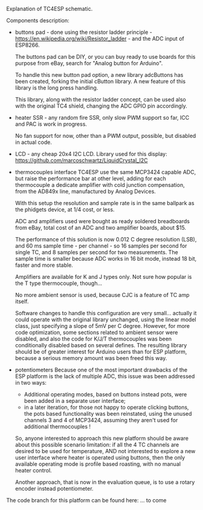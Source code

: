 Explanation of TC4ESP schematic.

Components description:
- buttons pad - done using the resistor ladder principle - https://en.wikipedia.org/wiki/Resistor_ladder - and the ADC input of ESP8266.
    
    The buttons pad can be DIY, or you can buy ready to use boards for this purpose from eBay, search for "Analog button for Arduino".
    
    To handle this new button pad option, a new library adcButtons has been created, forking the initial cButton library. 
    A new feature of this library is the long press handling.
    
    This library, along with the resistor ladder concept, can be used also with the original TC4 shield, changing the ADC GPIO pin accordingly.
    
- heater SSR - any random fire SSR, only slow PWM support so far, ICC and PAC is work in progress.
    
    No fan support for now, other than a PWM output, possible, but disabled in actual code.

- LCD - any cheap 20x4 I2C LCD. Library used for this display: https://github.com/marcoschwartz/LiquidCrystal_I2C

- thermocouples interface
    TC4ESP use the same MCP3424 capable ADC, but raise the performance bar at other level, adding for each thermocouple a dedicate amplifier with cold junction compensation, from the AD849x line, manufactured by Analog Devices.
    
    With this setup the resolution and sample rate is in the same ballpark as the phidgets device, at 1/4 cost, or less. 
    
    ADC and amplifiers used were bought as ready soldered breadboards from eBay, total cost of an ADC and two amplifier boards, about $15.
    
    The performance of this solution is now 0.012 C degree resolution (LSB), and 60 ms sample time - per channel - so 16 samples per second for single TC, and 8 samples per second for two measurements. 
    The sample time is smaller because ADC works in 16 bit mode, instead 18 bit, faster and more stable.
    
    Amplifiers are available for K and J types only. Not sure how popular is the T type thermocouple, though...
    
    No more ambient sensor is used, because CJC is a feature of TC amp itself.
    
    Software changes to handle this configuration are very small... actually it could operate with the original library unchanged, using the linear model class, just specifying a slope of 5mV per C degree. However, for more code optimization, some sections related to ambient sensor were disabled, and also the code for K/J/T thermocouples was been conditionally disabled based on several defines. 
    The resulting library should be of greater interest for Arduino users than for ESP platform, because a serious memory amount was been freed this way.
    
- potentiometers
     Because one of the most important drawbacks of the ESP platform is the lack of multiple ADC, this issue was been addressed in two ways:
     - Additional operating modes, based on buttons instead pots, were been added in a separate user interface;
     - in a later iteration, for those not happy to operate clicking buttons, the pots based functionality was been reinstated, using the unused channels 3 and 4 of MCP3424, assuming they aren't used for additional thermocouples !
     
     So, anyone interested to approach this new platform should be aware about this possible scenario limitation: if all the 4 TC channels are desired to be used for temperature, AND not interested to explore a new user interface where heater is operated using buttons, then the only available operating mode is profile based roasting, with no manual heater control.
     
     Another approach, that is now in the evaluation queue, is to use a rotary encoder instead potentiometer.
     
The code branch for this platform can be found here:
... to come
